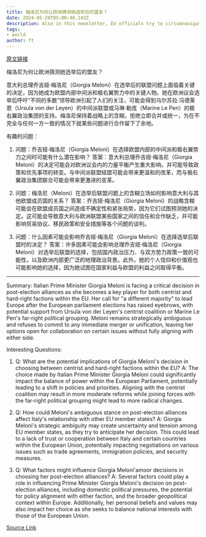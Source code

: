 ```yaml
---
title: 梅洛尼为何让欧洲猜测她选举后的盟友？
date: 2024-05-28T05:00:48.143Z
description: Also in this newsletter, EU officials try to circumnavigate yet another Hungarian veto
tags: 
- world
author: ft
---
```


[原文链接](https://ft.com/content/8b79176a-31c1-4bdf-9116-39313ce4d1dc)

梅洛尼为何让欧洲猜测她选举后的盟友？

意大利总理乔吉娅·梅洛尼（Giorgia Meloni）在选举后的联盟问题上面临着关键的决定，因为她成为欧盟内部中间派和极右翼势力中的关键人物。她在欧洲议会选举后呼吁“不同的多数”领导欧洲引起了人们的关注，可能会得到乌尔苏拉·冯德莱恩（Ursula von der Leyen）的中间派联盟或马琳·勒庞（Marine Le Pen）的极右翼政治集团的支持。梅洛尼保持着战略上的含糊，拒绝立即合并或统一，为在不完全与任何一方一致的情况下就某些问题进行合作留下了余地。

有趣的问题：

1. 问题：乔吉娅·梅洛尼（Giorgia Meloni）在选择欧盟内部的中间派和极右翼势力之间时可能有什么潜在影响？
   答案：意大利总理乔吉娅·梅洛尼（Giorgia Meloni）的决定可能会对欧洲议会内的力量平衡产生重大影响，并可能导致政策和优先事项的转变。与中间派联盟结盟可能会带来更温和的改革，而与极右翼政治集团联合可能会带来更激进的变革。

2. 问题：梅洛尼（Meloni）在选举后联盟问题上的含糊立场如何影响意大利与其他欧盟成员国的关系？
   答案：乔吉娅·梅洛尼（Giorgia Meloni）的战略含糊可能会在欧盟成员国之间造成不确定性和紧张局势，因为它们试图预测她的决定。这可能会导致意大利与欧洲联盟某些国家之间的信任和合作缺乏，并可能影响贸易协议、移民政策和安全措施等各个问题的谈判。

3. 问题：什么因素可能会影响乔吉娅·梅洛尼（Giorgia Meloni）在选择选举后联盟时的决定？
   答案：许多因素可能会影响总理乔吉娅·梅洛尼（Giorgia Meloni）对选举后联盟的选择，包括国内政治压力、与双方势力政策一致的可能性，以及欧洲内部更广泛的地理政治背景。此外，她的个人信仰和价值观也可能影响她的选择，因为她试图在国家利益与欧盟的利益之间取得平衡。

---

Summary:
Italian Prime Minister Giorgia Meloni is facing a critical decision in post-election alliances as she becomes a key player for both centrist and hard-right factions within the EU. Her call for "a different majority" to lead Europe after the European parliament elections has raised eyebrows, with potential support from Ursula von der Leyen's centrist coalition or Marine Le Pen's far-right political grouping. Meloni remains strategically ambiguous and refuses to commit to any immediate merger or unification, leaving her options open for collaboration on certain issues without fully aligning with either side.

Interesting Questions:
1. Q: What are the potential implications of Giorgia Meloni's decision in choosing between centrist and hard-right factions within the EU?
   A: The choice made by Italian Prime Minister Giorgia Meloni could significantly impact the balance of power within the European Parliament, potentially leading to a shift in policies and priorities. Aligning with the centrist coalition may result in more moderate reforms while joining forces with the far-right political grouping might lead to more radical changes.
   
2. Q: How could Meloni's ambiguous stance on post-election alliances affect Italy's relationship with other EU member states?
   A: Giorgia Meloni's strategic ambiguity may create uncertainty and tension among EU member states, as they try to anticipate her decision. This could lead to a lack of trust or cooperation between Italy and certain countries within the European Union, potentially impacting negotiations on various issues such as trade agreements, immigration policies, and security measures.
   
3. Q: What factors might influence Giorgia Meloni'amoor decisions in choosing her post-election alliances?
   A: Several factors could play a role in influencing Prime Minister Giorgia Meloni's decision on post-election alliances, including domestic political pressures, the potential for policy alignment with either faction, and the broader geopolitical context within Europe. Additionally, her personal beliefs and values may also impact her choice as she seeks to balance national interests with those of the European Union.

[Source Link](https://ft.com/content/8b79176a-31c1-4bdf-9116-39313ce4d1dc)


